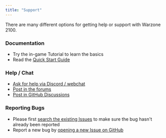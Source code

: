 ```yaml
---
title: "Support"
---
```


There are many different options for getting help or support with Warzone 2100.

### Documentation

- Try the in-game Tutorial to learn the basics
- Read the [Quick Start Guide](https://github.com/Warzone2100/warzone2100/blob/master/doc/quickstartguide.asciidoc#warzone-2100-quick-start-guide)

### Help / Chat

- [Ask for help via Discord / webchat](webchat.md)
- [Post in the forums](https://forums.wz2100.net/)
- [Post in GitHub Discussions](https://github.com/Warzone2100/warzone2100/discussions)

### Reporting Bugs

- Please first [search the existing Issues](https://github.com/Warzone2100/warzone2100/issues) to make sure the bug hasn't already been reported
-  Report a new bug by [opening a new Issue on GitHub](https://github.com/Warzone2100/warzone2100/issues/new/choose)

